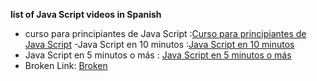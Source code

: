 **list of Java Script videos in Spanish**

- curso para principiantes de Java Script :[Curso para principiantes de Java Script](https://www.youtube.com/watch?v=RqQ1d1qEWlE) 
-Java Script en 10 minutos :[Java Script en 10 minutos](https://www.youtube.com/watch?v=8GTaO9XhA5M)
- Java Script en 5 minutos o más : [Java Script en 5 minutos o más](https://www.youtube.com/watch?v=FuCiNVP88pc)
- Broken Link: [Broken](https://nodej.org/api/fs.html#fs_fs_readfile_options_callback)